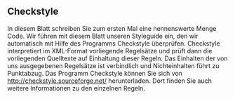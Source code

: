 ## Checkstyle

In diesem Blatt schreiben Sie zum ersten Mal eine nennenswerte Menge Code.
Wir führen mit diesem Blatt unseren Styleguide ein, den wir automatisch mit Hilfe des Programms Checkstyle überprüfen.
Checkstyle interpretiert im XML-Format vorliegende Regelsätze und prüft dann die vorliegenden Quelltexte auf Einhaltung dieser Regeln.
Das Einhalten der von uns ausgegebenen Regelsätze ist verbindlich und Nichteinhalten führt zu Punktabzug.
Das Programm Checkstyle können Sie sich von http://checkstyle.sourceforge.net/ herunterladen.
Dort finden Sie auch weitere Informationen zu den einzelnen Regeln.
